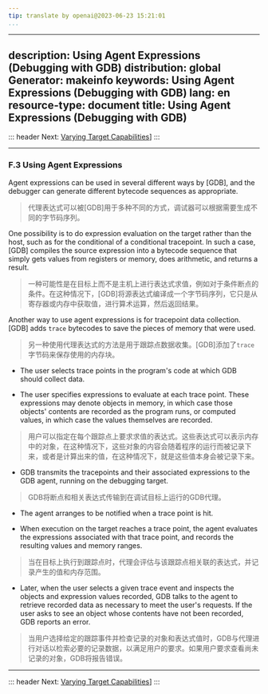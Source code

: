 ```yaml
---
tip: translate by openai@2023-06-23 15:21:01
...
```

---
description: Using Agent Expressions (Debugging with GDB)
distribution: global
Generator: makeinfo
keywords: Using Agent Expressions (Debugging with GDB)
lang: en
resource-type: document
title: Using Agent Expressions (Debugging with GDB)
---
::: header
Next: [Varying Target Capabilities](Varying-Target-Capabilities.html#Varying-Target-Capabilities)]
:::

---

### F.3 Using Agent Expressions


Agent expressions can be used in several different ways by [GDB], and the debugger can generate different bytecode sequences as appropriate.

> 代理表达式可以被[GDB]用于多种不同的方式，调试器可以根据需要生成不同的字节码序列。


One possibility is to do expression evaluation on the target rather than the host, such as for the conditional of a conditional tracepoint. In such a case, [GDB] compiles the source expression into a bytecode sequence that simply gets values from registers or memory, does arithmetic, and returns a result.

> 一种可能性是在目标上而不是主机上进行表达式求值，例如对于条件断点的条件。在这种情况下，[GDB]将源表达式编译成一个字节码序列，它只是从寄存器或内存中获取值，进行算术运算，然后返回结果。


Another way to use agent expressions is for tracepoint data collection. [GDB] adds `trace` bytecodes to save the pieces of memory that were used.

> 另一种使用代理表达式的方法是用于跟踪点数据收集。[GDB]添加了`trace`字节码来保存使用的内存块。

- The user selects trace points in the program's code at which GDB should collect data.

- The user specifies expressions to evaluate at each trace point. These expressions may denote objects in memory, in which case those objects' contents are recorded as the program runs, or computed values, in which case the values themselves are recorded.

> 用户可以指定在每个跟踪点上要求求值的表达式。这些表达式可以表示内存中的对象，在这种情况下，这些对象的内容会随着程序的运行而被记录下来，或者是计算出来的值，在这种情况下，就是这些值本身会被记录下来。

- GDB transmits the tracepoints and their associated expressions to the GDB agent, running on the debugging target.

> GDB将断点和相关表达式传输到在调试目标上运行的GDB代理。
- The agent arranges to be notified when a trace point is hit.

- When execution on the target reaches a trace point, the agent evaluates the expressions associated with that trace point, and records the resulting values and memory ranges.

> 当在目标上执行到跟踪点时，代理会评估与该跟踪点相关联的表达式，并记录产生的值和内存范围。

- Later, when the user selects a given trace event and inspects the objects and expression values recorded, GDB talks to the agent to retrieve recorded data as necessary to meet the user's requests. If the user asks to see an object whose contents have not been recorded, GDB reports an error.

> 当用户选择给定的跟踪事件并检查记录的对象和表达式值时，GDB与代理进行对话以检索必要的记录数据，以满足用户的要求。如果用户要求查看尚未记录的对象，GDB将报告错误。

---

::: header
Next: [Varying Target Capabilities](Varying-Target-Capabilities.html#Varying-Target-Capabilities)]
:::

